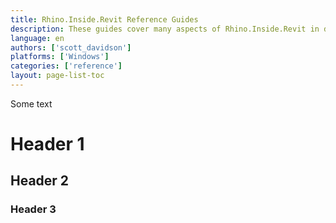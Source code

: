 ```yaml
---
title: Rhino.Inside.Revit Reference Guides
description: These guides cover many aspects of Rhino.Inside.Revit in detail
language: en
authors: ['scott_davidson']
platforms: ['Windows']
categories: ['reference']
layout: page-list-toc
---
```


Some text

# Header 1

## Header 2

### Header 3